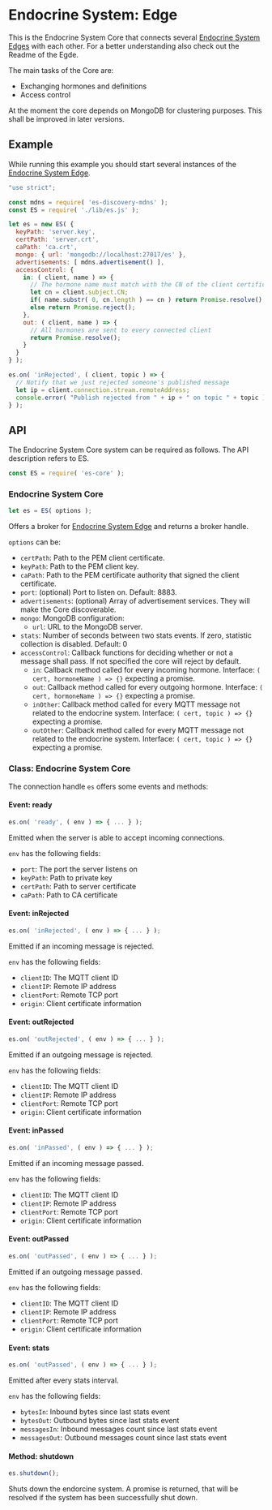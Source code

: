 # Endocrine System: Edge

This is the Endocrine System Core that connects several [Endocrine System Edges](https://github.com/jue89/endocrine-system-edge) with each other. For a better understanding also check out the Readme of the Egde.

The main tasks of the Core are:

 * Exchanging hormones and definitions
 * Access control

At the moment the core depends on MongoDB for clustering purposes. This shall be improved in later versions.



## Example

While running this example you should start several instances of the [Endocrine System Edge](https://github.com/jue89/endocrine-system-edge).

``` javascript
"use strict";

const mdns = require( 'es-discovery-mdns' );
const ES = require( './lib/es.js' );

let es = new ES( {
  keyPath: 'server.key',
  certPath: 'server.crt',
  caPath: 'ca.crt',
  mongo: { url: 'mongodb://localhost:27017/es' },
  advertisements: [ mdns.advertisement() ],
  accessControl: {
    in: ( client, name ) => {
      // The hormone name must match with the CN of the client certificate
      let cn = client.subject.CN;
      if( name.substr( 0, cn.length ) == cn ) return Promise.resolve();
      else return Promise.reject();
    },
    out: ( client, name ) => {
      // All hormones are sent to every connected client
      return Promise.resolve();
    }
  }
} );

es.on( 'inRejected', ( client, topic ) => {
  // Notify that we just rejected someone's published message
  let ip = client.connection.stream.remoteAddress;
  console.error( "Publish rejected from " + ip + " on topic " + topic );
} );
```



## API

The Endocrine System Core system can be required as follows. The API description refers to ES.
``` javascript
const ES = require( 'es-core' );
```

### Endocrine System Core

``` javascript
let es = ES( options );
```

Offers a broker for [Endocrine System Edge](https://github.com/jue89/endocrine-system-edge) and returns a broker handle.

```options``` can be:
 * ```certPath```: Path to the PEM client certificate.
 * ```keyPath```: Path to the PEM client key.
 * ```caPath```: Path to the PEM certificate authority that signed the client certificate.
 * ```port```: (optional) Port to listen on. Default: 8883.
 * ```advertisements```: (optional) Array of advertisement services. They will make the Core discoverable.
 * ```mongo```: MongoDB configuration:
   * ```url```: URL to the MongoDB server.
 * ```stats```: Number of seconds between two stats events. If zero, statistic collection is disabled. Default: 0
 * ```accessControl```: Callback functions for deciding whether or not a message shall pass. If not specified the core will reject by default.
   * ```in```: Callback method called for every incoming hormone. Interface: ```( cert, hormoneName ) => {}``` expecting a promise.
   * ```out```: Callback method called for every outgoing hormone. Interface: ```( cert, hormoneName ) => {}``` expecting a promise.
   * ```inOther```: Callback method called for every MQTT message not related to the endocrine system. Interface: ```( cert, topic ) => {}``` expecting a promise.
   * ```outOther```: Callback method called for every MQTT message not related to the endocrine system. Interface: ```( cert, topic ) => {}``` expecting a promise.


### Class: Endocrine System Core

The connection handle ```es``` offers some events and methods:


#### Event: ready

``` javascript
es.on( 'ready', ( env ) => { ... } );
```

Emitted when the server is able to accept incoming connections.

```env``` has the following fields:
 * ```port```: The port the server listens on
 * ```keyPath```: Path to private key
 * ```certPath```: Path to server certificate
 * ```caPath```: Path to CA certificate


#### Event: inRejected

``` javascript
es.on( 'inRejected', ( env ) => { ... } );
```

Emitted if an incoming message is rejected.

```env``` has the following fields:
 * ```clientID```: The MQTT client ID
 * ```clientIP```: Remote IP address
 * ```clientPort```: Remote TCP port
 * ```origin```: Client certificate information


#### Event: outRejected

``` javascript
es.on( 'outRejected', ( env ) => { ... } );
```

Emitted if an outgoing message is rejected.

```env``` has the following fields:
 * ```clientID```: The MQTT client ID
 * ```clientIP```: Remote IP address
 * ```clientPort```: Remote TCP port
 * ```origin```: Client certificate information


#### Event: inPassed

``` javascript
es.on( 'inPassed', ( env ) => { ... } );
```

Emitted if an incoming message passed.

```env``` has the following fields:
 * ```clientID```: The MQTT client ID
 * ```clientIP```: Remote IP address
 * ```clientPort```: Remote TCP port
 * ```origin```: Client certificate information


#### Event: outPassed

``` javascript
es.on( 'outPassed', ( env ) => { ... } );
```

Emitted if an outgoing message passed.

```env``` has the following fields:
 * ```clientID```: The MQTT client ID
 * ```clientIP```: Remote IP address
 * ```clientPort```: Remote TCP port
 * ```origin```: Client certificate information


#### Event: stats

``` javascript
es.on( 'outPassed', ( env ) => { ... } );
```

Emitted after every stats interval.

```env``` has the following fields:
 * ```bytesIn```: Inbound bytes since last stats event
 * ```bytesOut```: Outbound bytes since last stats event
 * ```messagesIn```: Inbound messages count since last stats event
 * ```messagesOut```: Outbound messages count since last stats event


#### Method: shutdown

``` javascript
es.shutdown();
```

Shuts down the endorcine system. A promise is returned, that will be resolved if the system has been successfully shut down.
